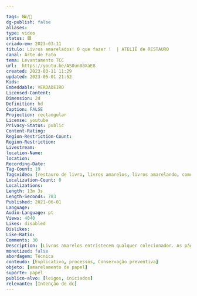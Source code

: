 ```yaml
---

tags: 🖼️/🎥️
dg-publish: false
aliases: 
type: video
status: 🟩️ 
criado-em: 2023-03-11
titulo: Livros amarelados! O que fazer !  | ATELIÊ de RESTAURO
canal: Arte de Fato
tema: Levantamento TCC 
url:  https://youtu.be/AS0un08XaE8
created: 2023-03-11 11:29
updated: 2023-05-01 21:52
Kids: 
Embeddable: VERDADEIRO
Licensed-Content: 
Dimension: 2d
Definition: hd
Caption: FALSE
Projection: rectangular
License: youtube
Privacy-Status: public
Content-Rating: 
Region-Restriction-Count: 
Region-Restriction: 
Livestream: 
location-Name: 
location: 
Recording-Date: 
Tag-Count: 19
Tagsvideo: [restauro de livro, livros amarelos, livros amarelando, como tirar o amarelo de livros, como tirar o amarelo do papel, como tirar o amarelado dos livros, paginas amareladas, manchas nos livros, limpar livros, clareando páginas, restauração de livro, restauro de livros, como limpar livros amarelados, livros amarelados, como limpar livros de sebo, ateliê de restauro, revistas amareladas, papel amarelando, livros e revistas amarelando]
Localization-Count: 0
Localizations: 
Length: 13m 3s
Length-Seconds: 783
Published: 2021-06-01
Language: 
Audio-Language: pt
Views: 4040
Likes: disabled
Dislikes: 
Like-Ratio: 
Comments: 30
Description: [Livros amarelos entristecem qualquer colecionador. As páginas vão amarelando, as bordas das folhas escurecem, parece que o livro está envelhecendo. Por que os livros ficam amarelos  Como evitar que eles amarelem  Como preservar os livros e bibliotecas  O que fazer  A restauradora Cristina Sanches ensina como lidar com o problema do amarelamento de livros, revistas e histórias em quadrinhos.<br><br>PARA SABER SOBRE OS CURSOS DE CONSERVAÇÃO E RESTAURO <br>✷ inscreva-se na lista de emails da Cristina e aproveite o conteúdo exclusivo para assinantes ]
monetized: false
abordagem: Técnica
conteudo: [Explicativo, processos, Conservação preventiva]
objeto: [amarelamento de papel]
suporte: papel 
publico-alvo: [leigos, iniciados]
relevante: [Intenção de dc]
---
```

